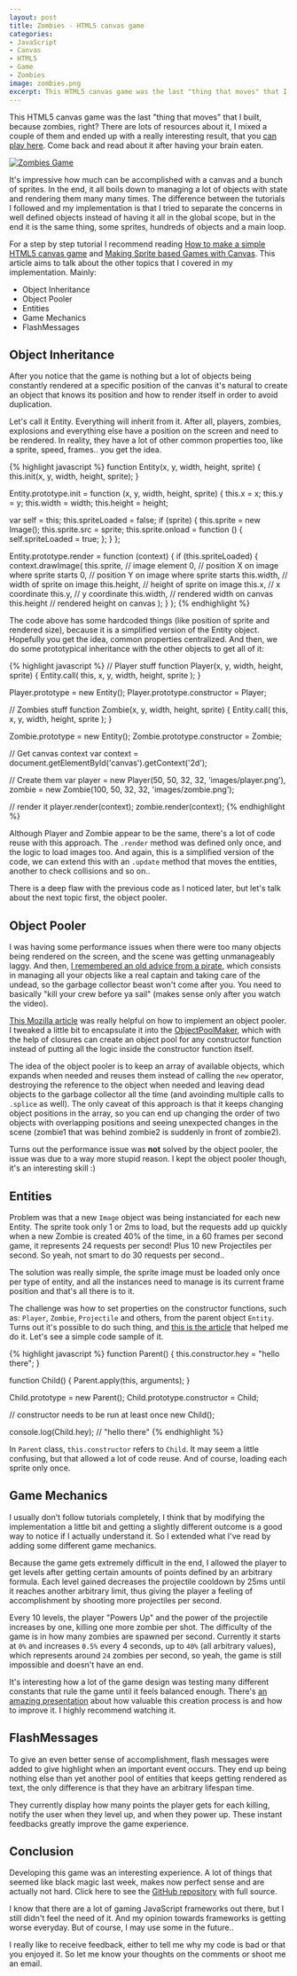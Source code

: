 ```yaml
---
layout: post
title: Zombies - HTML5 canvas game
categories:
- JavaScript
- Canvas
- HTML5
- Game
- Zombies
image: zombies.png
excerpt: This HTML5 canvas game was the last "thing that moves" that I built, because zombies, right? There are lots of resources about it, I mixed a couple of them and ended up with a really interesting result, that you <a href="/projects/zombies">can play here</a>. Come back and read about it after having your brain eaten.<a href="/zombies-html5-canvas-game"><img alt="Zombies Game" src="/assets/images/zombies.png"></a>
---
```

This HTML5 canvas game was the last "thing that moves" that I built, because zombies, right? There are lots of resources about it, I mixed a couple of them and ended up with a really interesting result, that you [can play here](/projects/zombies). Come back and read about it after having your brain eaten.

[![Zombies Game](/assets/images/zombies.png)](/projects/zombies)

It's impressive how much can be accomplished with a canvas and a bunch of sprites. In the end, it all boils down to managing a lot of objects with state and rendering them many many times. The difference between the tutorials I followed and my implementation is that I tried to separate the concerns in well defined objects instead of having it all in the global scope, but in the end it is the same thing, some sprites, hundreds of objects and a main loop.

For a step by step tutorial I recommend reading [How to make a simple HTML5 canvas game](http://www.lostdecadegames.com/how-to-make-a-simple-html5-canvas-game/) and [Making Sprite based Games with Canvas](http://jlongster.com/Making-Sprite-based-Games-with-Canvas). This article aims to talk about the other topics that I covered in my implementation. Mainly:

- Object Inheritance
- Object Pooler
- Entities
- Game Mechanics
- FlashMessages

## Object Inheritance
After you notice that the game is nothing but a lot of objects being constantly rendered at a specific position of the canvas it's natural to create an object that knows its position and how to render itself in order to avoid duplication.

Let's call it Entity. Everything will inherit from it. After all, players, zombies, explosions and everything else have a position on the screen and need to be rendered. In reality, they have a lot of other common properties too, like a sprite, speed, frames.. you get the idea.

{% highlight javascript %}
function Entity(x, y, width, height, sprite) {
  this.init(x, y, width, height, sprite);
}

Entity.prototype.init = function (x, y, width, height, sprite) {
  this.x = x;
  this.y = y;
  this.width = width;
  this.height = height;

  var self = this;
  this.spriteLoaded = false;
  if (sprite) {
    this.sprite = new Image();
    this.sprite.src = sprite;
    this.sprite.onload = function () {
      self.spriteLoaded = true;
    };
  }
};

Entity.prototype.render = function (context) {
  if (this.spriteLoaded) {
    context.drawImage(
      this.sprite,      // image element
      0,                // position X on image where sprite starts
      0,                // position Y on image where sprite starts
      this.width,       // width of sprite on image
      this.height,      // height of sprite on image
      this.x,           // x coordinate
      this.y,           // y coordinate
      this.width,       // rendered width on canvas
      this.height       // rendered height on canvas
    );
  }
};
{% endhighlight %}

The code above has some hardcoded things (like position of sprite and rendered size), because it is a simplified version of the Entity object. Hopefully you get the idea, common properties centralized. And then, we do some prototypical inheritance with the other objects to get all of it:

{% highlight javascript %}
// Player stuff
function Player(x, y, width, height, sprite) {
  Entity.call(
    this,
    x,
    y,
    width,
    height,
    sprite
  );
}

Player.prototype = new Entity();
Player.prototype.constructor = Player;

// Zombies stuff
function Zombie(x, y, width, height, sprite) {
  Entity.call(
    this,
    x,
    y,
    width,
    height,
    sprite
  );
}

Zombie.prototype = new Entity();
Zombie.prototype.constructor = Zombie;

// Get canvas context
var context = document.getElementById('canvas').getContext('2d');

// Create them
var player = new Player(50, 50, 32, 32, 'images/player.png'),
    zombie = new Zombie(100, 50, 32, 32, 'images/zombie.png');

// render it
player.render(context);
zombie.render(context);
{% endhighlight %}

Although Player and Zombie appear to be the same, there's a lot of code reuse with this approach. The `.render` method was defined only once, and the logic to load images too. And again, this is a simplified version of the code, we can extend this with an `.update` method that moves the entities, another to check collisions and so on..

There is a deep flaw with the previous code as I noticed later, but let's talk about the next topic first, the object pooler.

## Object Pooler
I was having some performance issues when there were too many objects being rendered on the screen, and the scene was getting unmanageably laggy. And then, [I remembered an old advice from a pirate](http://www.youtube.com/watch?v=RWmzxyMf2cE), which consists in managing all your objects like a real captain and taking care of the undead, so the garbage collector beast won't come after you. You need to basically "kill your crew before ya sail" (makes sense only after you watch the video).

[This Mozilla article](https://hacks.mozilla.org/2013/05/optimizing-your-javascript-game-for-firefox-os/) was really helpful on how to implement an object pooler. I tweaked a little bit to encapsulate it into the [ObjectPoolMaker](https://github.com/brunops/zombies-game/blob/master/js/ObjectPoolMaker.js), which with the help of closures can create an object pool for any constructor function instead of putting all the logic inside the constructor function itself.

The idea of the object pooler is to keep an array of available objects, which expands when needed and reuses them instead of calling the `new` operator, destroying the reference to the object when needed and leaving dead objects to the garbage collector all the time (and avoinding multiple calls to `.splice` as well). The only caveat of this approach is that it keeps changing object positions in the array, so you can end up changing the order of two objects with overlapping positions and seeing unexpected changes in the scene (zombie1 that was behind zombie2 is suddenly in front of zombie2).

Turns out the performance issue was __not__ solved by the object pooler, the issue was due to a way more stupid reason. I kept the object pooler though, it's an interesting skill :)

## Entities
Problem was that a new `Image` object was being instanciated for each new Entity. The sprite took only 1 or 2ms to load, but the requests add up quickly when a new Zombie is created 40% of the time, in a 60 frames per second game, it represents 24 requests per second! Plus 10 new Projectiles per second. So yeah, not smart to do 30 requests per second..

The solution was really simple, the sprite image must be loaded only once per type of entity, and all the instances need to manage is its current frame position and that's all there is to it.

The challenge was how to set properties on the constructor functions, such as: `Player`, `Zombie`, `Projectile` and others, from the parent object `Entity`. Turns out it's possible to do such thing, and [this is the article](http://tobyho.com/2010/11/22/javascript-constructors-and/) that helped me do it. Let's see a simple code sample of it.

{% highlight javascript %}
function Parent() {
  this.constructor.hey = "hello there";
}

function Child() {
  Parent.apply(this, arguments);
}

Child.prototype = new Parent();
Child.prototype.constructor = Child;

// constructor needs to be run at least once
new Child();

console.log(Child.hey); // "hello there"
{% endhighlight %}

In `Parent` class, `this.constructor` refers to `Child`. It may seem a little confusing, but that allowed a lot of code reuse. And of course, loading each sprite only once.

## Game Mechanics
I usually don't follow tutorials completely, I think that by modifying the implementation a little bit and getting a slightly different outcome is a good way to notice if I actually understand it. So I extended what I've read by adding some different game mechanics.

Because the game gets extremely difficult in the end, I allowed the player to get levels after getting certain amounts of points defined by an arbitrary formula. Each level gained decreases the projectile cooldown by 25ms until it reaches another arbitrary limit, thus giving the player a feeling of accomplishment by shooting more projectiles per second.

Every 10 levels, the player "Powers Up" and the power of the projectile increases by one, killing one more zombie per shot. The difficulty of the game is in how many zombies are spawned per second. Currently it starts at `0%` and increases `0.5%` every 4 seconds, up to `40%` (all arbitrary values), which represents around `24` zombies per second, so yeah, the game is still impossible and doesn't have an end.

It's interesting how a lot of the game design was testing many different constants that rule the game until it feels balanced enough. There's [an amazing presentation](http://vimeo.com/36579366) about how valuable this creation process is and how to improve it. I highly recommend watching it.

## FlashMessages
To give an even better sense of accomplishment, flash messages were added to give highlight when an important event occurs. They end up being nothing else than yet another pool of entities that keeps getting rendered as text, the only difference is that they have an arbitrary lifespan time.

They currently display how many points the player gets for each killing, notify the user when they level up, and when they power up. These instant feedbacks greatly improve the game experience.

## Conclusion
Developing this game was an interesting experience. A lot of things that seemed like black magic last week, makes now perfect sense and are actually not hard. Click here to see the <a href="http://github.com/brunops/zombies-game" target="_blank">GitHub repository</a> with full source.

I know that there are a lot of gaming JavaScript frameworks out there, but I still didn't feel the need of it. And my opinion towards frameworks is getting worse everyday. But of course, I may use some in the future..

I really like to receive feedback, either to tell me why my code is bad or that you enjoyed it. So let me know your thoughts on the comments or shoot me an email.
